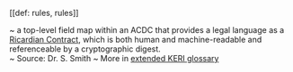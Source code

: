 [[def: rules, rules]]

~ a top-level field map within an ACDC that provides a legal language as a [Ricardian Contract](https://en.wikipedia.org/wiki/Ricardian_contract), which is both human and machine-readable and referenceable by a cryptographic digest.  
~ Source: Dr. S. Smith
~ More in <a href="https://weboftrust.github.io/WOT-terms/docs/glossary/rules">extended KERI glossary</a>
